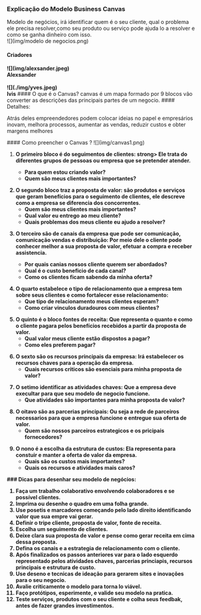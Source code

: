 
### Explicação do Modelo Business Canvas
Modelo de negócios, irá identificar quem é o seu cliente, qual o problema ele precisa resolver,como seu produto ou serviço pode ajuda lo a resolver e como se ganha dinheiro com isso.<br>
![](img/modelo de negocios.png)
#### Criadores
<strong>
![](img/alexsander.jpeg)<br>
Alexsander<br><br>
![](./img/yves.jpeg)<br>
Ivis</strong>
#### O que é o Canvas?
  canvas é um mapa formado por 9 blocos vão converter as descrições das principais
  partes de um negocio.
#### Detalhes:
 <p>  Atrás deles empreendedores podem colocar
  ideias no papel e empresários inovam, melhora processos, aumentar as vendas, reduzir custos e obter margens melhores</p> 
#### Como preencher o Canvas ?
![](img/canvas1.png)
<ol>
<p><li value="1"><strong>O primeiro bloco é do seguimentos de clientes:
strong> Ele trata do diferentes grupos de pessoas ou empresa que se pretender atender.</p><ul><li>Para quem estou criando valor?</li><li>Quem são meus clientes mais importantes?</li></ul></li></p>

<p>
	<li>
	<strong>O segundo bloco traz a proposta de valor:</strong> são produtos e serviços que geram benefícios para o seguimento de clientes, ele descreve como a empresa se diferencia dos concorrentes.
		<ul>
			<li>Quem são meus clientes mais importantes?</li>
			<li>Qual valor eu entrego ao meu cliente?</li>
			<li>Quais problemas dos meus cliente eu ajudo a resolver?</li>
		</ul>
	</li>
</p>
<li><p><strong>O terceiro são de canais da empresa que pode ser comunicação, comunicação vendas e distribuição:</strong> Por meio dele o cliente pode conhecer melhor a sua proposta de valor, efetuar a compra e receber assistencia.<ul><li>Por quais canias nossos cliente querem ser abordados?</li><li>Qual é o custo beneficio de cada canal?</li><li>Como os clientes ficam sabendo da minha oferta?</li></ul></li></p>

<p><li><strong>O quarto estabelece o tipo de relacionamento que a empresa tem sobre seus clientes e como fortalecer esse relacionamento:</strong><ul><li>Que tipo de relacionamento meus clientes esperam?</li><li>Como criar vinculos duradouros com meus clientes?</li></ul></li></p>

<p><li><strong>O quinto é o bloco fontes de receita:</strong> Que representa o quanto e como o cliente pagara pelos benefícios recebidos a partir da proposta de valor.<ul><li>Qual valor meus cliente estão dispostos a pagar?</li><li>Como eles preferem pagar?</li></ul></li></p>

<p><li><strong>O sexto são os recursos principais da empresa:</strong> Irá estabelecer os recursos chaves para a operação da empresa.<ul><li>Quais recursos criticos são esenciais para minha proposta de valor?</li></ul></li></p>

<p><li><strong>O setimo identificar as atividades chaves:</strong> Que a empresa deve execultar para que seu modelo de negocio funcione.<ul><li>Que atividades são importantes para minha proposta de valor?</li></ul></li></p>

<p><li><strong>O oitavo são as parcerias principais:</strong> Ou seja a rede de parceiros necessarios para que a empresa funcione e entregue sua oferta de valor.<ul><li>Quem são nossos parceiros estrategicos e os pricipais fornecedores?</li></ul></li></p>

<p><li><strong>O nono é a escolha da estrutura de custos:</strong> Ela representa para constuir e manter a oferta de valor da empresa.<ul><li>Quais são os custos mais importantes?</li><li>Quais os recursos e atividades mais caros?</li></ul></li></p>
</ol>
### Dicas para desenhar seu modelo de negócios:
<ol>
	<li value="1">Faça um trabalho colaborativo envolvendo colaboradores e se possível clientes.</li>
	<li>Imprima ou desenhe o quadro em uma folha grande.<br></li>
	<li>Use posetis e marcadores começando pelo lado direito identificando valor que sua empre vai gerar.<br></li>
	<li>Definir o tripe cliente, proposta de valor, fonte de receita.<br></li>
	<li>Escolha um seguimento de clientes.<br></li>
	<li>Deixe clara sua proposta de valor e pense como gerar receita em cima dessa proposta.<br></li>
	<li>Defina os canais e a estrategia de relacionamento com o cliente.<br></li>
	<li>Após finalizados os passos anteriores var para o lado esquerdo representado pelos atividades chaves, parcerias princiapis, recursos principais e estrutura de custo.<br></li>
	<li>Use deseno e tecnicas de ideação para gerarem sites e inovações para o seu negocio.<br></li>
	<li>Avalie criticamente o modelo para torna lo viável.</li>
	<li>Faço protótipos, esperimente, e valide seu modelo na pratica.</li>
	<li>Teste serviços, produtos com o seu cliente e colha seus feedbak, antes de fazer grandes investimentos.</li> 
</ol>


